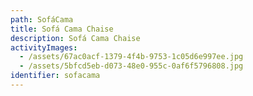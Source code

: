 ```yaml
---
path: SofáCama
title: Sofá Cama Chaise
description: Sofá Cama Chaise
activityImages:
  - /assets/67ac0acf-1379-4f4b-9753-1c05d6e997ee.jpg
  - /assets/5bfcd5eb-d073-48e0-955c-0af6f5796808.jpg
identifier: sofacama
---
```


